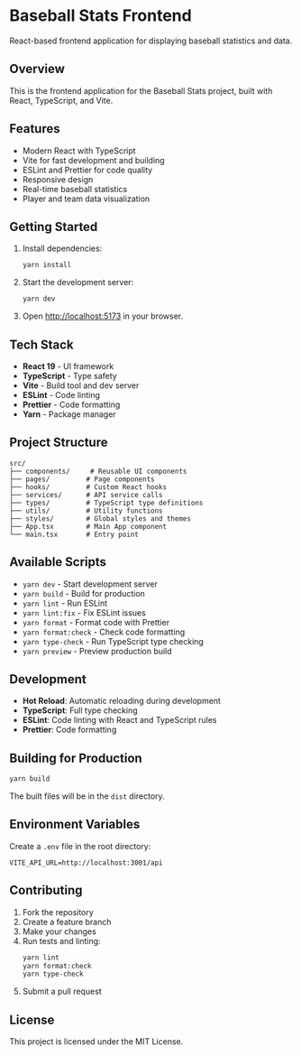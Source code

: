 # Baseball Stats Frontend

React-based frontend application for displaying baseball statistics and data.

## Overview

This is the frontend application for the Baseball Stats project, built with React, TypeScript, and Vite.

## Features

- Modern React with TypeScript
- Vite for fast development and building
- ESLint and Prettier for code quality
- Responsive design
- Real-time baseball statistics
- Player and team data visualization

## Getting Started

1. Install dependencies:
   ```bash
   yarn install
   ```

2. Start the development server:
   ```bash
   yarn dev
   ```

3. Open [http://localhost:5173](http://localhost:5173) in your browser.

## Tech Stack

- **React 19** - UI framework
- **TypeScript** - Type safety
- **Vite** - Build tool and dev server
- **ESLint** - Code linting
- **Prettier** - Code formatting
- **Yarn** - Package manager

## Project Structure

```
src/
├── components/     # Reusable UI components
├── pages/         # Page components
├── hooks/         # Custom React hooks
├── services/      # API service calls
├── types/         # TypeScript type definitions
├── utils/         # Utility functions
├── styles/        # Global styles and themes
├── App.tsx        # Main App component
└── main.tsx       # Entry point
```

## Available Scripts

- `yarn dev` - Start development server
- `yarn build` - Build for production
- `yarn lint` - Run ESLint
- `yarn lint:fix` - Fix ESLint issues
- `yarn format` - Format code with Prettier
- `yarn format:check` - Check code formatting
- `yarn type-check` - Run TypeScript type checking
- `yarn preview` - Preview production build

## Development

- **Hot Reload**: Automatic reloading during development
- **TypeScript**: Full type checking
- **ESLint**: Code linting with React and TypeScript rules
- **Prettier**: Code formatting

## Building for Production

```bash
yarn build
```

The built files will be in the `dist` directory.

## Environment Variables

Create a `.env` file in the root directory:

```env
VITE_API_URL=http://localhost:3001/api
```

## Contributing

1. Fork the repository
2. Create a feature branch
3. Make your changes
4. Run tests and linting:
   ```bash
   yarn lint
   yarn format:check
   yarn type-check
   ```
5. Submit a pull request

## License

This project is licensed under the MIT License.